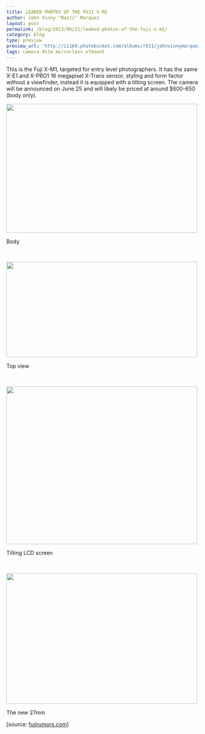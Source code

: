 ```yaml
---
title: LEAKED PHOTOS OF THE FUJI X-M1
author: John Vinny "Basti" Marquez
layout: post
permalink: /blog/2013/06/21/leaked-photos-of-the-fuji-x-m1/
category: blog
type: preview
preview_url: 'http://i1169.photobucket.com/albums/r511/johnvinnymarquez/xm1_zps08b87ae5.jpg'
tags: camera dslm mirrorless xfmount
---
```

This is the Fuji X-M1, targeted for entry level photographers. It has the same X-E1 and X-PRO1 16 megapixel X-Trans sensor, styling and form factor without a viewfinder, instead it is equipped with a tilting screen. The camera will be announced  on June 25 and will likely be priced at around $600-650 (body only).

<div style="width: 510px" class="wp-caption aligncenter">
  <img alt="" src="http://digicame-info.com/picture/fuji_x-m1_f1.jpg" width="500" height="338" /><p class="wp-caption-text">
    Body
  </p>
</div>

&nbsp;

<div style="width: 510px" class="wp-caption aligncenter">
  <img alt="" src="http://digicame-info.com/picture/fuji_x-m1_t1.jpg" width="500" height="250" /><p class="wp-caption-text">
    Top view
  </p>
</div>

&nbsp;

<div style="width: 510px" class="wp-caption aligncenter">
  <img alt="" src="http://digicame-info.com/picture/fuji_x-m1_b1.jpg" width="500" height="413" /><p class="wp-caption-text">
    Tilting LCD screen
  </p>
</div>

&nbsp;

<div style="width: 510px" class="wp-caption aligncenter">
  <img alt="" src="http://i1266.photobucket.com/albums/jj524/picrumors/XF27mmf28_zpse622a6e2.jpg" width="500" height="342" /><p class="wp-caption-text">
    The new 27mm
  </p>
</div>

[source: <a href="http://www.fujirumors.com/hot-first-images-of-the-new-fuji-x-m1/" target="_blank">fujirumors.com</a>]